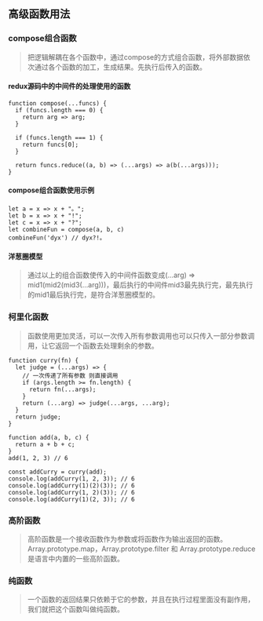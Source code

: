 ## 高级函数用法
### compose组合函数
> 把逻辑解耦在各个函数中，通过compose的方式组合函数，将外部数据依次通过各个函数的加工，生成结果。先执行后传入的函数。

#### redux源码中的中间件的处理使用的函数
```
function compose(...funcs) {
  if (funcs.length === 0) {
    return arg => arg;
  }

  if (funcs.length === 1) {
    return funcs[0];
  }

  return funcs.reduce((a, b) => (...args) => a(b(...args)));
} 
```
#### compose组合函数使用示例
```
let a = x => x + "。";
let b = x => x + "!";
let c = x => x + "?";
let combineFun = compose(a, b, c)
combineFun('dyx') // dyx?!。
```
#### 洋葱圈模型
> 通过以上的组合函数使传入的中间件函数变成(...arg) => mid1(mid2(mid3(...arg)))，最后执行的中间件mid3最先执行完，最先执行的mid1最后执行完，是符合洋葱圈模型的。

### 柯里化函数
> 函数使用更加灵活，可以一次传入所有参数调用也可以只传入一部分参数调用，让它返回一个函数去处理剩余的参数。

```
function curry(fn) {
  let judge = (...args) => {
    // 一次传递了所有参数 则直接调用
    if (args.length >= fn.length) {
      return fn(...args);
    } 
    return (...arg) => judge(...args, ...arg);
  }
  return judge;
}

function add(a, b, c) {
  return a + b + c;
}
add(1, 2, 3) // 6

const addCurry = curry(add);
console.log(addCurry(1, 2, 3)); // 6
console.log(addCurry(1)(2)(3)); // 6
console.log(addCurry(1, 2)(3)); // 6
console.log(addCurry(1)(2, 3)); // 6
```
### 高阶函数
> 高阶函数是一个接收函数作为参数或将函数作为输出返回的函数。Array.prototype.map，Array.prototype.filter 和 Array.prototype.reduce 是语言中内置的一些高阶函数。

### 纯函数
> 一个函数的返回结果只依赖于它的参数，并且在执行过程里面没有副作用，我们就把这个函数叫做纯函数。